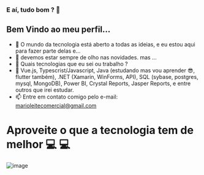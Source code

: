 ### E aí, tudo bom ? 👋

## Bem Vindo ao meu perfil...

- 💬 O mundo da tecnologia está aberto a todas as ideias, e eu estou aqui para fazer parte delas e...
- 🔭 devemos estar sempre de olho nas novidades. mas ...
- 🤔 Quais tecnologias que eu sei ou trabalho ?
- 🌱 Vue.js, Typescrist/Javascript, Java (estudando mas vou aprender 😎, flutter também), .NET (Xamarin, WinForms, API), SQL (sybase, postgres, mysql, MongoDB), Power BI, Crystal Reports, Jasper Reports, e entre outros que irei estudar.
- 📫 Entre em contato comigo pelo e-mail: marioleitecomercial@gmail.com

# Aproveite o que a tecnologia tem de melhor 💻 💻

![image](https://github.com/josemarioleite/josemarioleite/assets/31426252/0330a22e-f3a7-477e-aa90-c9c2762d8002)
